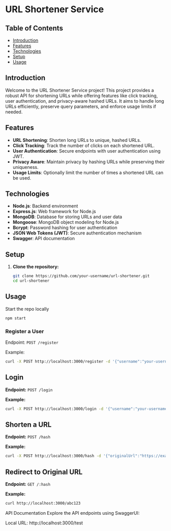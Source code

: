 # URL Shortener Service


## Table of Contents

- [Introduction](#introduction)
- [Features](#features)
- [Technologies](#technologies)
- [Setup](#setup)
- [Usage](#usage)

## Introduction

Welcome to the URL Shortener Service project! This project provides a robust API for shortening URLs while offering features like click tracking, user authentication, and privacy-aware hashed URLs. It aims to handle long URLs efficiently, preserve query parameters, and enforce usage limits if needed. 

## Features

- **URL Shortening**: Shorten long URLs to unique, hashed URLs.
- **Click Tracking**: Track the number of clicks on each shortened URL.
- **User Authentication**: Secure endpoints with user authentication using JWT.
- **Privacy Aware**: Maintain privacy by hashing URLs while preserving their uniqueness.
- **Usage Limits**: Optionally limit the number of times a shortened URL can be used.

## Technologies

- **Node.js**: Backend environment
- **Express.js**: Web framework for Node.js
- **MongoDB**: Database for storing URLs and user data
- **Mongoose**: MongoDB object modeling for Node.js
- **Bcrypt**: Password hashing for user authentication
- **JSON Web Tokens (JWT)**: Secure authentication mechanism
- **Swagger**: API documentation

## Setup

1. **Clone the repository:**

   ```bash
   git clone https://github.com/your-username/url-shortener.git
   cd url-shortener

## Usage

Start the repo locally
```bash
npm start
```

### Register a User

Endpoint: `POST /register`

Example:
  ```bash
  curl -X POST http://localhost:3000/register -d '{"username":"your-username","password":"your-password"}' -H "Content-Type: application/json"
```


## Login

**Endpoint:** `POST /login`

**Example:**

```bash
curl -X POST http://localhost:3000/login -d '{"username":"your-username","password":"your-password"}' -H "Content-Type: application/json"
```

## Shorten a URL

**Endpoint:** `POST /hash`

**Example:**

```bash
curl -X POST http://localhost:3000/hash -d '{"originalUrl":"https://example.com","usageLimit":5}' -H "Content-Type: application/json"
```
## Redirect to Original URL

**Endpoint:** `GET /:hash`

**Example:**

```bash
curl http://localhost:3000/abc123
```
API Documentation
Explore the API endpoints using SwaggerUI:

Local URL: http://localhost:3000/test

